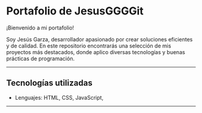 # Portafolio de JesusGGGGit

¡Bienvenido a mi portafolio!

Soy Jesús Garza, desarrollador apasionado por crear soluciones eficientes y de calidad. En este repositorio encontrarás una selección de mis proyectos más destacados, donde aplico diversas tecnologías y buenas prácticas de programación.

---

## Tecnologías utilizadas

- Lenguajes: HTML, CSS, JavaScript,
---
